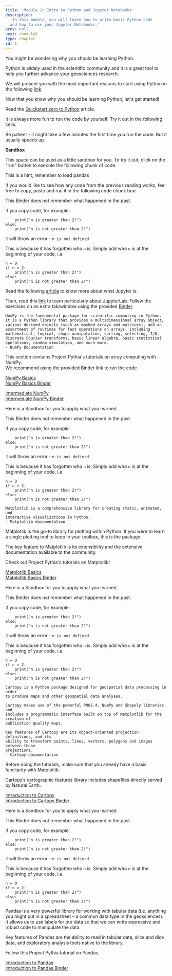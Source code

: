 ```yaml
---
title: 'Module 1: Intro to Python and Jupyter Notebooks'
description:
  'In this module, you will learn how to write basic Python code 
  and how to use your Jupyter Notebooks.'
prev: null
next: /module2
type: chapter
id: 1
---
```

<exercise id="1" title="Why Python?">

You might be wondering why you should be learning Python. 

Python is widely used in the scientific community and it is a great tool to help you further advance your geosciences research. 

We will present you with the most important reasons to start using Python in the following [link](https://foundations.projectpythia.org/foundations/why-python.html).


</exercise>

<exercise id="2" title = "Getting Started with Python">

Now that you know why you should be learning Python, let's get started!

Read the [Quickstart zero to Python](https://foundations.projectpythia.org/foundations/quickstart.html) article.

It is always more fun to run the code by yourself. Try it out in the following cells.

Be patient - it might take a few minutes the first time you run the code. But it usually speeds up.

**Sandbox**

This space can be used as a little sandbox for you.
To try it out, click on the "run" button to execute the following chunk of code. 

<codeblock id="01_01">
This is a hint, remember to load pandas

</codeblock>

If you would like to see how any code from the previous reading works, feel free to copy, paste and run it in the following code chunk box:

<codeblock id="01_02">
This Binder does not remember what happened in the past.  

If you copy code, for example:  
```if n > 2:
    print("n is greater than 2!")
else:
    print("n is not greater than 2!")
```
it will throw an error - `n is not defined`

This is because it has forgotten who `n` is. Simply add who `n` 
is at the beginning of your code, i.e.
```
n = 0
if n > 2:
    print("n is greater than 2!")
else:
    print("n is not greater than 2!")
```

</codeblock>



</exercise>


<exercise id="3" title="Getting Started with Jupyter">

Read the following [article](https://foundations.projectpythia.org/foundations/getting-started-jupyter.html) to know more about what Jupyter is.


Then, read this [link](https://foundations.projectpythia.org/foundations/jupyterlab.html) to learn particularly about JupyterLab. Follow the exercises on an extra tab/window using the provided [Binder](https://mybinder.org/v2/gh/ProjectPythia/pythia-foundations/main?urlpath=lab/tree/foundations/jupyterlab.ipynb)

</exercise>


<exercise id="4" title="Introduction to NumPy">

~~~
NumPy is the fundamental package for scientific computing in Python.   
It is a Python library that provides a multidimensional array object,  
various derived objects (such as masked arrays and matrices), and an  
assortment of routines for fast operations on arrays, including 
mathematical, logical, shape manipulation, sorting, selecting, I/O,  
discrete Fourier transforms, basic linear algebra, basic statistical  
operations, random simulation, and much more. 
- NumPy Documentation
~~~

This section contains Project Pythia's tutorials on array computing with NumPy.  
We recommend using the provided Binder link to run the code.

[NumPy Basics](https://foundations.projectpythia.org/core/numpy/numpy-basics.html)  
[NumPy Basics Binder](https://mybinder.org/v2/gh/ProjectPythia/pythia-foundations/main?urlpath=lab/tree/core/numpy/numpy-basics.ipynb)

[Intermediate NumPy](https://foundations.projectpythia.org/core/numpy/intermediate-numpy.html)  
[Intermediate NumPy Binder](https://mybinder.org/v2/gh/ProjectPythia/pythia-foundations/main?urlpath=lab/tree/core/numpy/intermediate-numpy.ipynb)

Here is a Sandbox for you to apply what you learned.

<codeblock id="01_02">
This Binder does not remember what happened in the past.  

If you copy code, for example:  
```if n > 2:
    print("n is greater than 2!")
else:
    print("n is not greater than 2!")
```
it will throw an error - `n is not defined`

This is because it has forgotten who `n` is. Simply add who `n` 
is at the beginning of your code, i.e.
```
n = 0
if n > 2:
    print("n is greater than 2!")
else:
    print("n is not greater than 2!")
```

</codeblock>

</exercise>

<exercise id="5" title="Introduction to Matplotlib">

~~~
Matplotlib is a comprehensive library for creating static, animated, and 
interactive visualizations in Python.
- Matplotlib documentation
~~~

Matplotlib is the go-to library for plotting within Python.
If you were to learn a single plotting tool to keep in your toolbox, this is the package.

The key feature to Matplotlib is its extensibility and the extensive documentation available to the community.

Check out Project Pythia's tutorials on Matplotlib!

[Matplotlib Basics](https://foundations.projectpythia.org/core/matplotlib/matplotlib.html)  
[Matplotlib Basics Binder](https://mybinder.org/v2/gh/ProjectPythia/pythia-foundations/main?urlpath=lab/tree/core/matplotlib/matplotlib.ipynb)

Here is a Sandbox for you to apply what you learned.

<codeblock id="01_02">
This Binder does not remember what happened in the past.  

If you copy code, for example:  
```if n > 2:
    print("n is greater than 2!")
else:
    print("n is not greater than 2!")
```
it will throw an error - `n is not defined`

This is because it has forgotten who `n` is. Simply add who `n` 
is at the beginning of your code, i.e.
```
n = 0
if n > 2:
    print("n is greater than 2!")
else:
    print("n is not greater than 2!")
```

</codeblock>

</exercise>


<exercise id="6" title="Introduction to Cartopy">

~~~
Cartopy is a Python package designed for geospatial data processing in order 
to produce maps and other geospatial data analyses.

Cartopy makes use of the powerful PROJ.4, NumPy and Shapely libraries and 
includes a programmatic interface built on top of Matplotlib for the creation of 
publication quality maps.

Key features of Cartopy are its object-oriented projection definitions, and its 
ability to transform points, lines, vectors, polygons and images between those 
projections.
- Cartopy documentation
~~~

Before doing the tutorials, make sure that you already have a basic familiarity with Matplotlib.

Cartopy’s cartographic features library includes shapefiles directly served by Natural Earth.

[Introduction to Cartopy](https://foundations.projectpythia.org/core/cartopy/cartopy.html)  
[Introduction to Cartopy Binder](https://mybinder.org/v2/gh/ProjectPythia/pythia-foundations/main?urlpath=lab/tree/core/cartopy/cartopy.ipynb)

Here is a Sandbox for you to apply what you learned.

<codeblock id="01_02">
This Binder does not remember what happened in the past.  

If you copy code, for example:  
```if n > 2:
    print("n is greater than 2!")
else:
    print("n is not greater than 2!")
```
it will throw an error - `n is not defined`

This is because it has forgotten who `n` is. Simply add who `n` 
is at the beginning of your code, i.e.
```
n = 0
if n > 2:
    print("n is greater than 2!")
else:
    print("n is not greater than 2!")
```

</codeblock>

</exercise>

<exercise id="7" title="Introduction to Pandas">

Pandas is a very powerful library for working with tabular data (i.e. anything you might put in a spreadsheet – a common data type in the geosciences). It allows us to use labels for our data so that we can write expressive and robust code to manipulate the data.

Key features of Pandas are the ability to read in tabular data, slice and dice data, and exploratory analysis tools native to the library.

Follow this Project Pythia tutorial on Pandas.

[Introduction to Pandas](https://foundations.projectpythia.org/core/pandas/pandas.html)  
[Introduction to Pandas Binder](https://mybinder.org/v2/gh/ProjectPythia/pythia-foundations/main?urlpath=lab/tree/core/pandas/pandas.ipynb)

</exercise>
